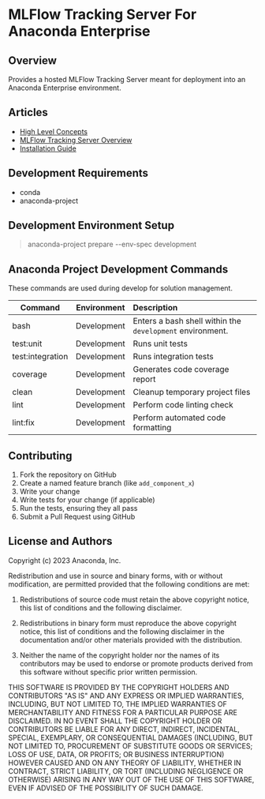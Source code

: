 #  MLFlow Tracking Server For Anaconda Enterprise

Overview
--------
Provides a hosted MLFlow Tracking Server meant for deployment into an Anaconda Enterprise environment.

Articles
--------

* [High Level Concepts](docs/source/high_level_concepts.md)
* [MLFlow Tracking Server Overview](docs/source/server_overview.md)
* [Installation Guide](docs/source/installation_guide.md)

Development Requirements
--------
* conda
* anaconda-project

Development Environment Setup
--------
> anaconda-project prepare --env-spec development

Anaconda Project Development Commands
--------
These commands are used during develop for solution management.

| Command          | Environment  | Description                                               |
|------------------|--------------|:----------------------------------------------------------|
| bash             | Development  | Enters a bash shell within the `development` environment. |
| test:unit        | Development  | Runs unit tests                                           |
| test:integration | Development  | Runs integration tests                                    |
| coverage         | Development  | Generates code coverage report                            |
| clean            | Development  | Cleanup temporary project files                           |
| lint             | Development  | Perform code linting check                                |
| lint:fix         | Development  | Perform automated code formatting                         |

Contributing
------------
1. Fork the repository on GitHub
2. Create a named feature branch (like `add_component_x`)
3. Write your change
4. Write tests for your change (if applicable)
5. Run the tests, ensuring they all pass
6. Submit a Pull Request using GitHub

License and Authors
-------------------
Copyright (c) 2023 Anaconda, Inc.

Redistribution and use in source and binary forms, with or without
modification, are permitted provided that the following conditions are
met:

1. Redistributions of source code must retain the above copyright
notice, this list of conditions and the following disclaimer.

2. Redistributions in binary form must reproduce the above copyright
notice, this list of conditions and the following disclaimer in the
documentation and/or other materials provided with the distribution.

3. Neither the name of the copyright holder nor the names of its
contributors may be used to endorse or promote products derived from
this software without specific prior written permission.

THIS SOFTWARE IS PROVIDED BY THE COPYRIGHT HOLDERS AND CONTRIBUTORS "AS
IS" AND ANY EXPRESS OR IMPLIED WARRANTIES, INCLUDING, BUT NOT LIMITED
TO, THE IMPLIED WARRANTIES OF MERCHANTABILITY AND FITNESS FOR A
PARTICULAR PURPOSE ARE DISCLAIMED. IN NO EVENT SHALL THE COPYRIGHT
HOLDER OR CONTRIBUTORS BE LIABLE FOR ANY DIRECT, INDIRECT, INCIDENTAL,
SPECIAL, EXEMPLARY, OR CONSEQUENTIAL DAMAGES (INCLUDING, BUT NOT LIMITED
TO, PROCUREMENT OF SUBSTITUTE GOODS OR SERVICES; LOSS OF USE, DATA, OR
PROFITS; OR BUSINESS INTERRUPTION) HOWEVER CAUSED AND ON ANY THEORY OF
LIABILITY, WHETHER IN CONTRACT, STRICT LIABILITY, OR TORT (INCLUDING
NEGLIGENCE OR OTHERWISE) ARISING IN ANY WAY OUT OF THE USE OF THIS
SOFTWARE, EVEN IF ADVISED OF THE POSSIBILITY OF SUCH DAMAGE.

